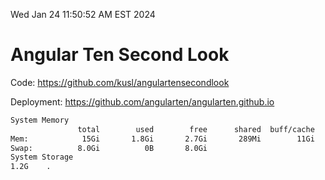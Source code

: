Wed Jan 24 11:50:52 AM EST 2024

# Angular Ten Second Look

Code: https://github.com/kusl/angulartensecondlook

Deployment: https://github.com/angularten/angularten.github.io

```bash
System Memory
               total        used        free      shared  buff/cache   available
Mem:            15Gi       1.8Gi       2.7Gi       289Mi        11Gi        13Gi
Swap:          8.0Gi          0B       8.0Gi
System Storage
1.2G	.
```
```bash
